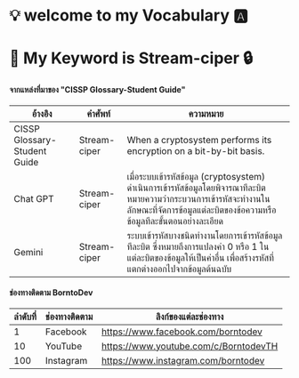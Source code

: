 # 💡 welcome to my Vocabulary 🅰️

# 🔑 My Keyword is Stream-ciper 🔒
 
#### จากแหล่งที่มาของ "CISSP Glossary-Student Guide"
| อ้างอิง | คำศัพท์ | ความหมาย |
| ---- | ---- | ---- |
| CISSP Glossary-Student Guide | Stream-ciper | When a cryptosystem performs its encryption on a bit-by-bit basis. |
| Chat GPT | Stream-ciper | เมื่อระบบเข้ารหัสข้อมูล (cryptosystem) ดำเนินการเข้ารหัสข้อมูลโดยพิจารณาทีละบิต หมายความว่ากระบวนการเข้ารหัสจะทำงานในลักษณะที่จัดการข้อมูลแต่ละบิตของข้อความหรือข้อมูลทีละขั้นตอนอย่างละเอียด |
| Gemini | Stream-ciper | ระบบเข้ารหัสบางชนิดทำงานโดยการเข้ารหัสข้อมูลทีละบิต ซึ่งหมายถึงการแปลงค่า 0 หรือ 1 ในแต่ละบิตของข้อมูลให้เป็นค่าอื่น เพื่อสร้างรหัสที่แตกต่างออกไปจากข้อมูลต้นฉบับ |
#### ช่องทางติดตาม BorntoDev

| ลำดับที่ | ช่องทางติดตาม | ลิงก์ของแต่ละช่องทาง |
| ---- | ---- | ---- |
| 1 | Facebook | https://www.facebook.com/borntodev |
| 10 | YouTube | https://www.youtube.com/c/BorntodevTH |
| 100 | Instagram | https://www.instagram.com/borntodev |